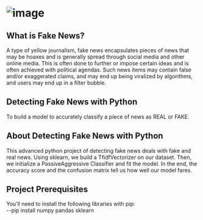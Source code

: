 # ![image](https://github.com/CsVaidik/Accenture_Detecting_Fake_News/assets/119286887/a8cbb963-a3b2-4318-b078-ff72a5834421)


## What is Fake News?
  A type of yellow journalism, fake news encapsulates pieces of news that may be hoaxes and is generally spread through social media and other online media. This is often done to further or impose certain ideas and is often  achieved with political agendas. Such news items may contain false and/or exaggerated claims, and may end up being viralized by algorithms, and users may end up in a filter bubble.

## Detecting Fake News with Python
To build a model to accurately classify a piece of news as REAL or FAKE.

## About Detecting Fake News with Python
This advanced python project of detecting fake news deals with fake and real news. Using sklearn, we build a TfidfVectorizer on our dataset. Then, we initialize a PassiveAggressive Classifier and fit the model. In the end, the accuracy score and the confusion matrix tell us how well our model fares.

## Project Prerequisites

You’ll need to install the following libraries with pip:<br>
--pip install numpy pandas sklearn
